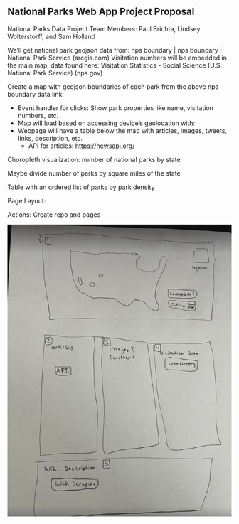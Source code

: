 ## National Parks Web App Project Proposal
National Parks Data Project
Team Members: Paul Brichta, Lindsey Wolterstorff, and Sam Holland

We’ll get national park geojson data from:
nps boundary | nps boundary | National Park Service (arcgis.com)
Visitation numbers will be embedded in the main map, data found here:
Visitation Statistics - Social Science (U.S. National Park Service) (nps.gov)

Create a map with geojson boundaries of each park from the above nps boundary data link. 
-	Event handler for clicks: Show park properties like name, visitation numbers, etc.
-	Map will load based on accessing device’s geolocation with:
-	Webpage will have a table below the map with articles, images, tweets, links, description, etc.
    - API for articles: https://newsapi.org/

Choropleth visualization: number of national parks by state

Maybe divide number of parks by square miles of the state

Table with an ordered list of parks by park density


Page Layout:


Actions:
Create repo and pages

![alt text](webpage_layout.JPG)
